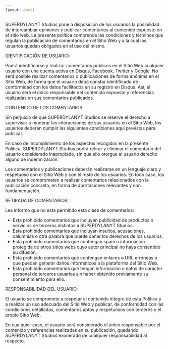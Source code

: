 ```yaml
---
layout: post1
---
```


SUPERDYLANYT Studios pone a disposición de los usuarios la posibilidad de intercambiar opiniones y publicar comentarios al contenido expuesto en el sitio web.
La presente política comprende las condiciones y términos que regulan la publicación de comentarios en el Sitio Web y a la cual los usuarios quedan obligados en el uso del mismo.

IDENTIFICACIÓN DE USUARIO:

Podrá identificarse y realizar comentarios públicos en el Sitio Web cualquier usuario con una cuenta activa en Disqus, Facebook, Twitter y Google.
No será posible realizar comentarios o publicaciones de forma anónima en el Sitio Web, de forma que el usuario deba constar identificado de conformidad con los datos facilitados en su registro en Disqus.
Así, el usuario será el único responsable del contenido expuesto y referencias realizadas en sus comentarios publicados.

CONTENIDO DE LOS COMENTARIOS:

Sin perjuicio de que SUPERDYLANYT Studios se reserve el derecho a supervisar o moderar las interacciones de sus usuarios en el Sitio Web, los usuarios deberán cumplir las siguientes condiciones aquí previstas para publicar.

En caso de incumplimiento de los aspectos recogidos en la presente Política, SUPERDYLANYT Studios podrá retirar y eliminar el comentario del usuario considerado inapropiado, sin que ello otorgue al usuario derecho alguno de indemnización.

Los comentarios y publicaciones deberán realizarse en un lenguaje claro y respetuoso con el Sitio Web y con el resto de los usuarios. En todo caso, los usuarios se comprometen a realizar comentarios relacionados con la publicación concreta, en forma de aportaciones relevantes y con fundamentación.

RETIRADA DE COMENTARIOS:

Les informo que no esta permitido esta clase de comentarios:

* Esta prohibido comentarios que incluyan publicidad de productos o servicios de terceros distintos a SUPERDYLANYT Studios.
* Esta prohibido comentarios que incluyan insultos, acusaciones, calumnias o otra palabra que puede dañar los derechos de los usuarios.
* Esta prohibido comentarios que contengan spam o información protegida de otros sitios webs cuyo autor principal no haya consentido su difusión.
* Esta prohibido comentarios que contengan enlaces o URL erróneas o que puedan generar daños informáticos a la plataforma del Sitio Web.
* Esta prohibido comentarios que tengan información o datos de carácter personal de terceros usuarios sin haber obtenido previamente su consentimiento para ello.

RESPONSABILIDAD DEL USUARIO:

El usuario se compromete a respetar el contenido íntegro de esta Política y a realizar un uso adecuado del Sitio Web y publicar, de conformidad con las condiciones detalladas, comentarios aptos y respetuosos con terceros y el propio Sitio Web.

En cualquier caso, el usuario será considerado el único responsable por el contenido y referencias realizadas en su publicación, quedando SUPERDYLANYT Studios exonerado de cualquier responsabilidad al respecto.
